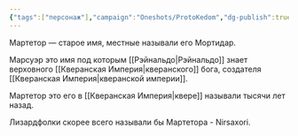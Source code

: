 ```yaml
---
{"tags":["персонаж"],"campaign":"Oneshots/ProtoKedom","dg-publish":true,"aliases":["Мартетор","Nirsaxori","Нирсашор"],"permalink":"/marsuer/","dgPassFrontmatter":true}
---
```




Мартетор — старое имя, местные называли его Мортидар.

Марсуэр это имя под которым [[Рэйнальдо\|Рэйнальдо]] знает верховного [[Кверанская Империя\|кверанского]] бога, создателя [[Кверанская Империя\|кверанской империи]].

Мартетор это его в [[Кверанская Империя\|квере]] называли тысячи лет назад.

Лизардфолки скорее всего называли бы Мартетора -  Nirsaxori.
